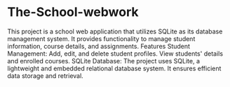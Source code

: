 # The-School-webwork
This project is a school web application that utilizes SQLite as its database management system. It provides functionality to manage student information, course details, and assignments. 
Features
Student Management: Add, edit, and delete student profiles. View students' details and enrolled courses.
SQLite Database: The project uses SQLite, a lightweight and embedded relational database system. It ensures efficient data storage and retrieval.


